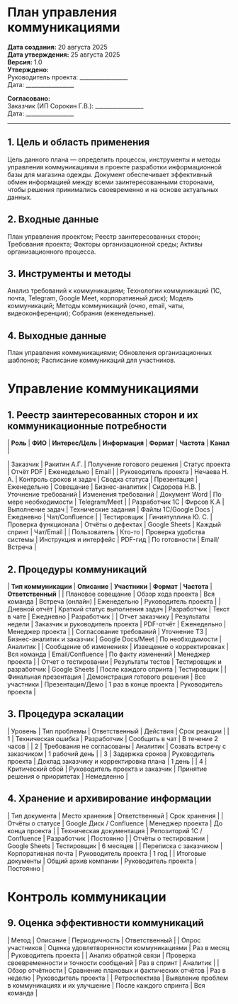 # План управления коммуникациями

**Дата создания:** 20 августа 2025  
**Дата утверждения:** 25 августа 2025  
**Версия:** 1.0  
**Утверждено:**  
Руководитель проекта: _________________  
Дата: _________________  

**Согласовано:**  
Заказчик (ИП Сорокин Г.В.): _________________  
Дата: _________________

---

## 1\. Цель и область применения

Цель данного плана — определить процессы, инструменты и методы управления коммуникациями в проекте разработки информационной базы для магазина одежды. Документ обеспечивает эффективный обмен информацией между всеми заинтересованными сторонами, чтобы решения принимались своевременно и на основе актуальных данных.

## 2\. Входные данные

План управления проектом; Реестр заинтересованных сторон; Требования проекта; Факторы организационной среды; Активы организационного процесса.

## 3\. Инструменты и методы

Анализ требований к коммуникациям; Технологии коммуникаций (1С, почта, Telegram, Google Meet, корпоративный диск); Модель коммуникаций; Методы коммуникаций (очно, email, чаты, видеоконференции); Собрания (еженедельные).

## 4\. Выходные данные

План управления коммуникациями; Обновления организационных шаблонов; Расписание коммуникаций для участников.

# Управление коммуникациями

## 1\. Реестр заинтересованных сторон и их коммуникационные потребности

| **Роль** | **ФИО** | **Интерес/Цель** | **Информация** | **Формат** | **Частота** | **Канал** |

| Заказчик | Ракитин А.Г. | Получение готового решения | Статус проекта | Отчёт PDF | Еженедельно | Email |
| Руководитель проекта | Нечаева Н. А. | Контроль сроков и задач | Сводка статуса | Презентация | Еженедельно | Совещание
| Бизнес-аналитик | Сидорова Н.В. | Уточнение требований | Изменения требований | Документ Word | По мере необходимости | Telegram/Meet |
| Разработчик 1С | Фирсов К.A | Выполнение задач | Технические задания | Файлы 1С/Google Docs | Ежедневно | Чат/Confluence |
| Тестировщик | Гиниятуллина Ю. С. | Проверка функционала | Отчёты о дефектах | Google Sheets | Каждый спринт | Чат/Email |
| Пользователь | Кто-то | Проверка удобства системы | Инструкция и интерфейс | PDF-гид | По готовности | Email/Встреча |

## 2\. Процедуры коммуникаций

| **Тип коммуникации** | **Описание** | **Участники** | **Формат** | **Частота** | **Ответственный** |
| Плановое совещание | Обзор хода проекта | Вся команда | Встреча (онлайн) | Еженедельно | Руководитель проекта |
| Дневной отчёт | Краткий статус выполнения задач | Разработчик | Текст в чате | Ежедневно | Разработчик |
| Отчет заказчику | Результаты недели | Заказчик и руководитель проекта | PDF-отчёт | Еженедельно | Менеджер проекта |
| Согласование требований | Уточнение ТЗ | Бизнес-аналитик и заказчик | Google Docs/Meet | По необходимости | Аналитик |
| Сообщение об изменениях | Извещение о корректировках | Вся команда | Email/Confluence | По факту изменений | Менеджер проекта |
| Отчет о тестировании | Результаты тестов | Тестировщик и разработчик | Google Sheets | После каждого спринта | Тестировщик |
| Финальная презентация | Демонстрация готового решения | Все участники | Презентация/Демо | 1 раз в конце проекта | Руководитель проекта |

## 3\. Процедура эскалации

| Уровень | Тип проблемы | Ответственный | Действия | Срок реакции |
| 1   | Техническая ошибка | Разработчик | Сообщить в чат | В течение 2 часов |
| 2   | Требования не согласованы | Аналитик | Созвать встречу с заказчиком | 1 рабочий день |
| 3   | Задержка сроков | Руководитель проекта | Доклад заказчику и корректировка плана | 1 день |
| 4   | Критический сбой | Руководитель проекта и заказчик | Принятие решения о приоритетах | Немедленно |

## 4\. Хранение и архивирование информации

| Тип документа | Место хранения | Ответственный | Срок хранения |
| Отчёты о статусе | Google Диск / Confluence | Менеджер проекта | До конца проекта |
| Техническая документация | Репозиторий 1С / Confluence | Разработчик | Постоянно |
| Отчёты о тестировании | Google Sheets | Тестировщик | 6 месяцев |
| Переписка с заказчиком | Корпоративная почта | Руководитель проекта | 1 год |
| Итоговые документы | Общий архив компании | Руководитель проекта | Постоянно |

# Контроль коммуникации

## 9\. Оценка эффективности коммуникаций

| Метод | Описание | Периодичность | Ответственный |
| Опрос участников | Оценка удовлетворенности коммуникациями | Раз в месяц | Руководитель проекта |
| Анализ обратной связи | Проверка своевременности и точности сообщений | Раз в спринт | Аналитик |
| Обзор отчётности | Сравнение плановых и фактических отчётов | Раз в неделю | Руководитель проекта |
| Ретроспектива | Выявление проблем в коммуникациях и их улучшение | После каждого спринта | Вся команда |
